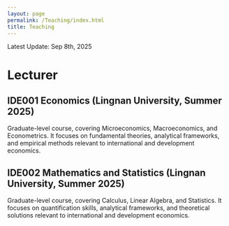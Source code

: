 ```yaml
---
layout: page
permalink: /Teaching/index.html
title: Teaching
---
```


Latest Update: Sep 8th, 2025&nbsp;

# Lecturer

## IDE001 Economics (Lingnan University, Summer 2025)

Graduate-level course, covering Microeconomics, Macroeconomics, and Econometrics. It focuses on fundamental theories, analytical frameworks, and empirical methods relevant to international and development economics.

## IDE002 Mathematics and Statistics (Lingnan University, Summer 2025)

Graduate-level course, covering Calculus, Linear Algebra, and Statistics. It focuses on quantification skills, analytical frameworks, and theoretical solutions relevant to international and development economics.

  <br>


